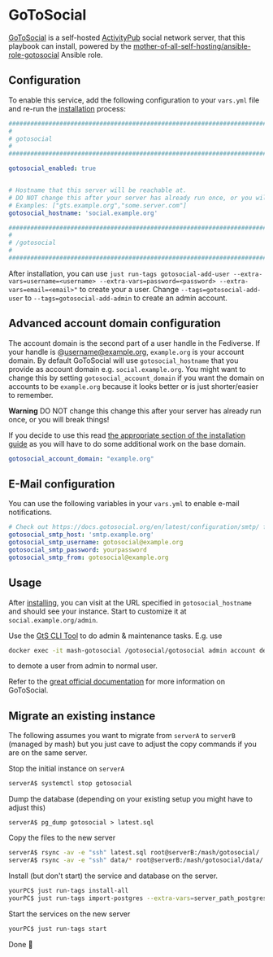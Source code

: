 # GoToSocial

[GoToSocial](https://gotosocial.org/) is a self-hosted [ActivityPub](https://activitypub.rocks/) social network server, that this playbook can install, powered by the [mother-of-all-self-hosting/ansible-role-gotosocial](https://github.com/mother-of-all-self-hosting/ansible-role-gotosocial) Ansible role.

## Configuration

To enable this service, add the following configuration to your `vars.yml` file and re-run the [installation](../installing.md) process:

```yaml
########################################################################
#                                                                      #
# gotosocial                                                           #
#                                                                      #
########################################################################

gotosocial_enabled: true


# Hostname that this server will be reachable at.
# DO NOT change this after your server has already run once, or you will break things!
# Examples: ["gts.example.org","some.server.com"]
gotosocial_hostname: 'social.example.org'

########################################################################
#                                                                      #
# /gotosocial                                                          #
#                                                                      #
########################################################################
```

After installation, you can use `just run-tags gotosocial-add-user --extra-vars=username=<username> --extra-vars=password=<password> --extra-vars=email=<email>"`
to create your a user. Change `--tags=gotosocial-add-user` to `--tags=gotosocial-add-admin` to create an admin account.

## Advanced account domain configuration

The account domain is the second part of a user handle in the Fediverse. If your handle is @username@example.org, `example.org` is your account domain. By default GoToSocial will use `gotosocial_hostname` that you provide as account domain e.g. `social.example.org`. You might want to change this by setting `gotosocial_account_domain` if you want the domain on accounts to be `example.org` because it looks better or is just shorter/easier to remember.

**Warning** DO NOT change this change this after your server has already run once, or you will break things!

If you decide to use this read [the appropriate section of the installation guide](https://docs.gotosocial.org/installation_guide/advanced/#can-i-host-my-instance-at-fediexampleorg-but-have-just-exampleorg-in-my-username=) as you will have to do some additional work on the base domain.

```yaml
gotosocial_account_domain: "example.org"
```

## E-Mail configuration

You can use the following variables in your `vars.yml` to enable e-mail notifications.

```yml
# Check out https://docs.gotosocial.org/en/latest/configuration/smtp/ for a configuration reference
gotosocial_smtp_host: 'smtp.example.org'
gotosocial_smtp_username: gotosocial@example.org
gotosocial_smtp_password: yourpassword
gotosocial_smtp_from: gotosocial@example.org
```

## Usage

After [installing](../installing.md), you can visit at the URL specified in `gotosocial_hostname` and should see your instance.
Start to customize it at `social.example.org/admin`.

Use the [GtS CLI Tool](https://docs.gotosocial.org/en/latest/admin/cli/) to do admin & maintenance tasks. E.g. use 
```bash
docker exec -it mash-gotosocial /gotosocial/gotosocial admin account demote --username <username>
```
to demote a user from admin to normal user.

Refer to the [great official documentation](https://docs.gotosocial.org/en/latest/) for more information on GoToSocial.



## Migrate an existing instance

The following assumes you want to migrate from `serverA` to `serverB` (managed by mash) but you just cave to adjust the copy commands if you are on the same server.

Stop the initial instance on `serverA`

```bash
serverA$ systemctl stop gotosocial
```

Dump the database (depending on your existing setup you might have to adjust this)
```
serverA$ pg_dump gotosocial > latest.sql
```

Copy the files to the new server

```bash
serverA$ rsync -av -e "ssh" latest.sql root@serverB:/mash/gotosocial/
serverA$ rsync -av -e "ssh" data/* root@serverB:/mash/gotosocial/data/
```

Install (but don't start) the service and database on the server.

```bash
yourPC$ just run-tags install-all
yourPC$ just run-tags import-postgres --extra-vars=server_path_postgres_dump=/mash/gotosocial/latest.sql --extra-vars=postgres_default_import_database=mash-gotosocial
```

Start the services on the new server

```bash
yourPC$ just run-tags start
```

Done 🥳
